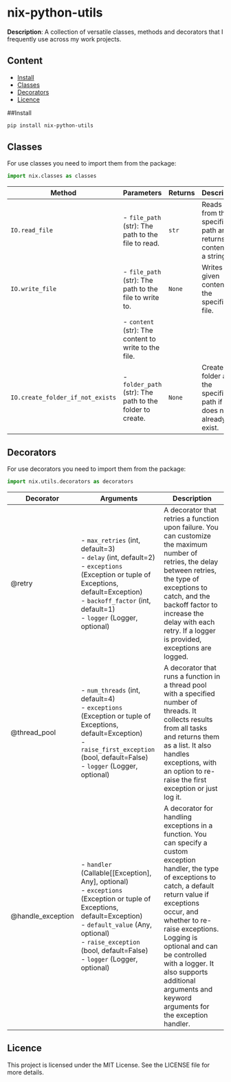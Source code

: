 # nix-python-utils

**Description**:
A collection of versatile classes, methods and decorators that I frequently use across my work projects.

## Content

- [Install](#Install)
- [Classes](#Classes)
- [Decorators](#Decorators)
- [Licence](#Licence)

##Install

```bash
pip install nix-python-utils
```

## Classes

For use classes you need to import them from the package:

```python
import nix.classes as classes
```

| Method                           | Parameters                                               | Returns | Description                                                               |
|----------------------------------|----------------------------------------------------------|---------|---------------------------------------------------------------------------|
| `IO.read_file`                   | - `file_path` (str): The path to the file to read.       | `str`   | Reads a file from the specified path and returns its content as a string. |
| `IO.write_file`                  | - `file_path` (str): The path to the file to write to.   | `None`  | Writes the given content to the specified file.                           |
|                                  | - `content` (str): The content to write to the file.     |         |                                                                           |
| `IO.create_folder_if_not_exists` | - `folder_path` (str): The path to the folder to create. | `None`  | Creates a folder at the specified path if it does not already exist.      |

## Decorators

For use decorators you need to import them from the package:

```python
import nix.utils.decorators as decorators
```

| Decorator         | Arguments                                                                                                                                                                                                                                             | Description                                                                                                                                                                                                                                                                                                                                                     |
|-------------------|-------------------------------------------------------------------------------------------------------------------------------------------------------------------------------------------------------------------------------------------------------|-----------------------------------------------------------------------------------------------------------------------------------------------------------------------------------------------------------------------------------------------------------------------------------------------------------------------------------------------------------------|
| @retry            | - `max_retries` (int, default=3) <br> - `delay` (int, default=2) <br> - `exceptions` (Exception or tuple of Exceptions, default=Exception) <br> - `backoff_factor` (int, default=1) <br> - `logger` (Logger, optional)                                | A decorator that retries a function upon failure. You can customize the maximum number of retries, the delay between retries, the type of exceptions to catch, and the backoff factor to increase the delay with each retry. If a logger is provided, exceptions are logged.                                                                                    |
| @thread_pool      | - `num_threads` (int, default=4) <br> - `exceptions` (Exception or tuple of Exceptions, default=Exception) <br> - `raise_first_exception` (bool, default=False) <br> - `logger` (Logger, optional)                                                    | A decorator that runs a function in a thread pool with a specified number of threads. It collects results from all tasks and returns them as a list. It also handles exceptions, with an option to re-raise the first exception or just log it.                                                                                                                 |
| @handle_exception | - `handler` (Callable[[Exception], Any], optional) <br> - `exceptions` (Exception or tuple of Exceptions, default=Exception) <br> - `default_value` (Any, optional) <br> - `raise_exception` (bool, default=False) <br> - `logger` (Logger, optional) | A decorator for handling exceptions in a function. You can specify a custom exception handler, the type of exceptions to catch, a default return value if exceptions occur, and whether to re-raise exceptions. Logging is optional and can be controlled with a logger. It also supports additional arguments and keyword arguments for the exception handler. |

## Licence

This project is licensed under the MIT License. See the LICENSE file for more details.